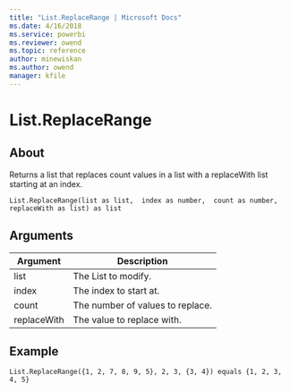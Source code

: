```yaml
---
title: "List.ReplaceRange | Microsoft Docs"
ms.date: 4/16/2018
ms.service: powerbi
ms.reviewer: owend
ms.topic: reference
author: minewiskan
ms.author: owend
manager: kfile
---
```

# List.ReplaceRange

  
## About  
Returns a list that replaces count values in a list with a replaceWith list starting at an index.  
  
```  
List.ReplaceRange(list as list,  index as number,  count as number,  replaceWith as list) as list  
```  
  
## Arguments  
  
|Argument|Description|  
|------------|---------------|  
|list|The List to modify.|  
|index|The index to start at.|  
|count|The number of values to replace.|  
|replaceWith|The value to replace with.|  
  
## Example  
  
```  
List.ReplaceRange({1, 2, 7, 8, 9, 5}, 2, 3, {3, 4}) equals {1, 2, 3, 4, 5}  
```  
